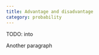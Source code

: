 ```yaml
---
title: Advantage and disadvantage
category: probability
---
```


TODO: into

<!--more-->

<script src="https://cdnjs.cloudflare.com/ajax/libs/Chart.js/4.4.0/chart.umd.js" integrity="sha512-6HrPqAvK+lZElIZ4mZ64fyxIBTsaX5zAFZg2V/2WT+iKPrFzTzvx6QAsLW2OaLwobhMYBog/+bvmIEEGXi0p1w==" crossorigin="anonymous" referrerpolicy="no-referrer"></script>

<div style="width: 800px;">
<canvas id="plot1"></canvas>
<canvas id="plot2"></canvas>
<canvas id="plot3"></canvas>
</div>

<script type="module" src="/scripts/advantage.js">
</script>

Another paragraph

